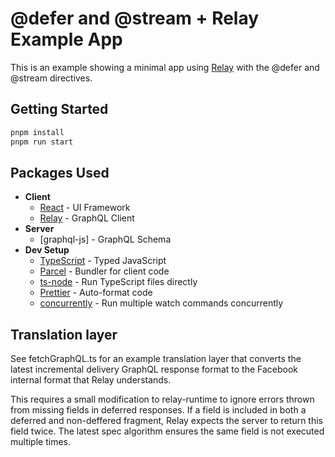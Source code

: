 # @defer and @stream + Relay Example App

This is an example showing a minimal app using [Relay](https://relay.dev/) with the @defer and @stream directives.

## Getting Started

```sh
pnpm install
pnpm run start
```

## Packages Used

- **Client**
  - [React](https://reactjs.org/) - UI Framework
  - [Relay](https://relay.dev/) - GraphQL Client
- **Server**
  - [graphql-js] - GraphQL Schema
- **Dev Setup**
  - [TypeScript](https://www.typescriptlang.org/) - Typed JavaScript
  - [Parcel](https://parceljs.org/) - Bundler for client code
  - [ts-node](https://typestrong.org/ts-node/) - Run TypeScript files directly
  - [Prettier](https://prettier.io/) - Auto-format code
  - [concurrently](https://github.com/open-cli-tools/concurrently) - Run multiple watch commands concurrently

## Translation layer

See fetchGraphQL.ts for an example translation layer that converts the latest incremental delivery GraphQL response format to the Facebook internal format that Relay understands.

This requires a small modification to relay-runtime to ignore errors thrown from missing fields in deferred responses. If a field is included in both a deferred and non-deffered fragment, Relay expects the server to return this field twice. The latest spec algorithm ensures the same field is not executed multiple times.
